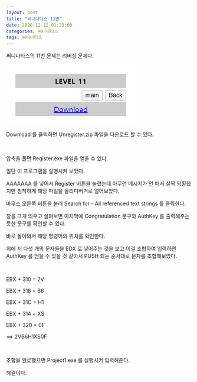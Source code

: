 ```yaml
---
layout: post
title: "써니나타스 11번"
date: 2020-12-12 01:29:00
categories: 써니나타스
tags: 써니나타스
---
```


써니나타스의 11번 문제는 리버싱 문제다.

<img src="/assets/image/2020-12-12-써니나타스 11번/1.png"/>

Download 를 클릭하면 Unregister.zip 파일을 다운로드 할 수 있다.

​

압축을 풀면 Register.exe 파일을 얻을 수 있다.


일단 이 프로그램을 실행시켜 보았다.


AAAAAAA 를 넣어서 Register 버튼을 눌렀는데 아무런 메시지가 안 떠서 살짝 당황했지만 침착하게 해당 파일을 올리디버거로 열어보았다.


마우스 오른쪽 버튼을 눌러 Search for - All referenced text strings 를 클릭한다.


창을 크게 띄우고 살펴보면 마지막에 Congratulation 문구와 AuthKey 를 출력해주는 듯한 문구를 확인할 수 있다.


바로 돌아와서 해당 명령어의 위치를 확인한다.



위에 저 다섯 개의 문자들을 EDX 로 넣어주는 것을 보고 이걸 조합하여 입력하면 AuthKey 를 얻을 수 있을 것 같아서 PUSH 되는 순서대로 문자를 조합해보았다.

​

EBX + 310 = 2V

EBX + 318 = B6

EBX + 31C = H1

EBX + 314 = XS

EBX + 320 = 0F

==> 2VB6H1XS0F

​

조합을 완료했으면 Project1.exe 를 실행시켜 입력해준다.


해결이다.